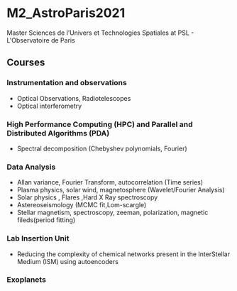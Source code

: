 # M2_AstroParis2021
Master Sciences de l’Univers et Technologies Spatiales at PSL - L'Observatoire de Paris

## Courses

### Instrumentation and observations
* Optical Observations, Radiotelescopes
* Optical interferometry
### High Performance Computing (HPC) and Parallel and Distributed Algorithms (PDA)
* Spectral decomposition (Chebyshev polynomials, Fourier)
### Data Analysis
* Allan variance, Fourier Transform, autocorrelation (Time series)
* Plasma physics, solar wind, magnetosphere  (Wavelet/Fourier Analysis)
* Solar physics , Flares ,Hard X Ray spectroscopy
* Astereoseismology (MCMC fit,Lom-scargle)
* Stellar magnetism, spectroscopy, zeeman, polarization, magnetic fileds(period fitting)
### Lab Insertion Unit 
* Reducing the complexity of chemical networks present in the InterStellar Medium (ISM) using autoencoders
### Exoplanets

